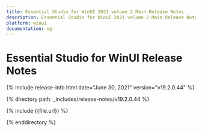 ```yaml
---
title: Essential Studio for WinUI 2021 volume 2 Main Release Notes  
description: Essential Studio for WinUI 2021 volume 2 Main Release Notes  
platform: winui
documentation: ug
---
```


# Essential Studio for WinUI  Release Notes  

{% include release-info.html date="June 30, 2021"  version="v19.2.0.44" %} 


{% directory path: _includes/release-notes/v19.2.0.44 %}

{% include {{file.url}} %}

{% enddirectory %}